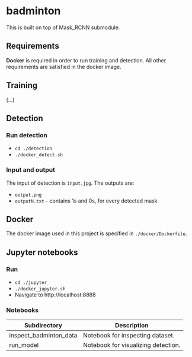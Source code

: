 # badminton

This is built on top of Mask_RCNN submodule.

## Requirements

**Docker** is required in order to run training and detection. All other requirements are satisfied in the docker image.

## Training

(...)

## Detection

### Run detection

- `cd ./detection`
- `./docker_detect.sh`

### Input and output

The input of detection is `input.jpg`.
The outputs are:
- `output.png`
- `outputN.txt` - contains 1s and 0s, for every detected mask

## Docker

The docker image used in this project is specified in `./docker/Dockerfile`.

## Jupyter notebooks

### Run

- `cd ./jupyter`
- `./docker_jupyter.sh`
- Navigate to http://localhost:8888

### Notebooks

| Subdirectory | Description |
| --- | --- |
| inspect_badminton_data | Notebook for inspecting dataset. |
| run_model | Notebook for visualizing detection. |
